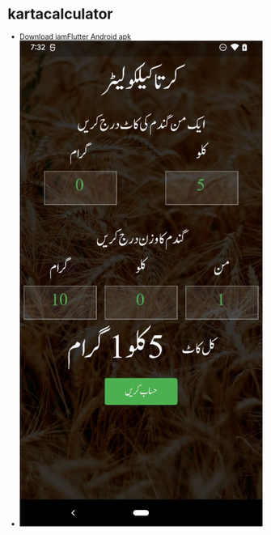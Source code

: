 # kartacalculator

- [Download iamFlutter Android apk](https://raw.githubusercontent.com/JaveedIshaq/karta-calculator/main/karta-calculator.apk)
- ![Karta Calculator ](https://github.com/JaveedIshaq/karta-calculator/blob/main/karta-calculator.jpeg?raw=true)

